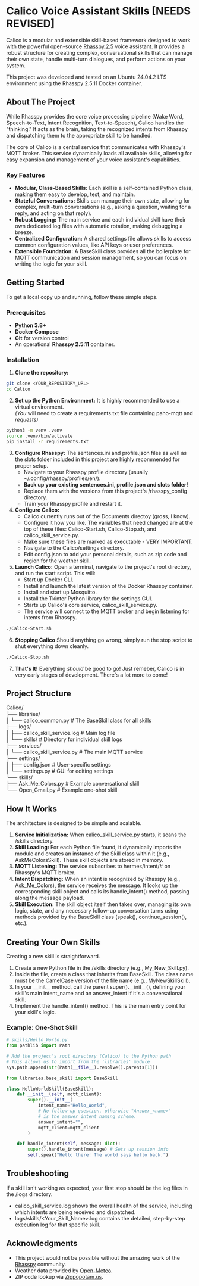 # **Calico Voice Assistant Skills [NEEDS REVISED]**

Calico is a modular and extensible skill-based framework designed to work with the powerful open-source [Rhasspy 2.5](https://rhasspy.readthedocs.io/en/latest/) voice assistant. It provides a robust structure for creating complex, conversational skills that can manage their own state, handle multi-turn dialogues, and perform actions on your system.

This project was developed and tested on an Ubuntu 24.04.2 LTS environment using the Rhasspy 2.5.11 Docker container.

## **About The Project**

While Rhasspy provides the core voice processing pipeline (Wake Word, Speech-to-Text, Intent Recognition, Text-to-Speech), Calico handles the "thinking." It acts as the brain, taking the recognized intents from Rhasspy and dispatching them to the appropriate skill to be handled.

The core of Calico is a central service that communicates with Rhasspy's MQTT broker. This service dynamically loads all available skills, allowing for easy expansion and management of your voice assistant's capabilities.

### **Key Features**

* **Modular, Class-Based Skills:** Each skill is a self-contained Python class, making them easy to develop, test, and maintain.  
* **Stateful Conversations:** Skills can manage their own state, allowing for complex, multi-turn conversations (e.g., asking a question, waiting for a reply, and acting on that reply).  
* **Robust Logging:** The main service and each individual skill have their own dedicated log files with automatic rotation, making debugging a breeze.  
* **Centralized Configuration:** A shared settings file allows skills to access common configuration values, like API keys or user preferences.  
* **Extensible Foundation:** A BaseSkill class provides all the boilerplate for MQTT communication and session management, so you can focus on writing the logic for your skill.

## **Getting Started**

To get a local copy up and running, follow these simple steps.

### **Prerequisites**

* **Python 3.8+**  
* **Docker Compose**  
* **Git** for version control  
* An operational **Rhasspy 2.5.11** container.

### **Installation**

1. **Clone the repository:**  
```bash
git clone <YOUR_REPOSITORY_URL>  
cd Calico
```
2. **Set up the Python Environment:** It is highly recommended to use a virtual environment.  
   *(You* will need to create a requirements.txt file containing paho-mqtt and *requests)*  
```bash
python3 -m venv .venv  
source .venv/bin/activate  
pip install -r requirements.txt
```
3. **Configure Rhasspy:** The sentences.ini and profile.json files as well as the slots folder included in this project are highly recommended for proper setup.  
   * Navigate to your Rhasspy profile directory (usually \~/.config/rhasspy/profiles/en/).
   * **Back up your existing sentences.ini, profile.json and slots folder\!**  
   * Replace them with the versions from this project's /rhasspy\_config directory.  
   * Train your Rhasspy profile and restart it.  
4. **Configure Calico:**
   * Calico currently runs out of the Documents directoy (gross, I know).   
   * Configure it how you like. The variables that need changed are at the top of these files: Calico-Start.sh, Calico-Stop.sh, and calico_skill_service.py.   
   * Make sure these files are marked as executable - VERY IMPORTANT.
   * Navigate to the Calico/settings directory.   
   * Edit config.json to add your personal details, such as zip code and region for the weather skill.  
5. **Launch Calico:** Open a terminal, navigate to the project's root directory, and run the start script. This will:  
   * Start up Docker CLI.  
   * Install and launch the latest version of the Docker Rhasspy container.  
   * Install and start up Mosquitto.  
   * Install the Tkinter Python library for the settings GUI.  
   * Starts up Calico's core service, calico_skill_service.py.  
   * The service will connect to the MQTT broker and begin listening for intents from Rhasspy.  
```bash
./Calico-Start.sh
```
6. **Stopping Calico** Should anything go wrong, simply run the stop script to shut everything down cleanly.  
```bash
./Calico-Stop.sh  
```
7. **That's It!** Everything *should* be good to go! Just remeber, Calico is in very early stages of development. There's a lot more to come!

## **Project Structure**

Calico/  
├── libraries/  
│   └── calico\_common.py      \# The BaseSkill class for all skills  
├── logs/  
│   ├── calico\_skill\_service.log \# Main log file  
│   └── skills/                  \# Directory for individual skill logs  
├── services/  
│   └── calico\_skill\_service.py \# The main MQTT service  
├── settings/  
│   ├── config.json              \# User-specific settings  
│   └── settings.py              \# GUI for editing settings  
└── skills/  
    ├── Ask\_Me\_Colors.py         \# Example conversational skill  
    └── Open\_Gmail.py            \# Example one-shot skill

## **How It Works**

The architecture is designed to be simple and scalable.

1. **Service Initialization:** When calico\_skill\_service.py starts, it scans the /skills directory.  
2. **Skill Loading:** For each Python file found, it dynamically imports the module and creates an instance of the Skill class within it (e.g., AskMeColorsSkill). These skill objects are stored in memory.  
3. **MQTT Listening:** The service subscribes to hermes/intent/\# on Rhasspy's MQTT broker.  
4. **Intent Dispatching:** When an intent is recognized by Rhasspy (e.g., Ask\_Me\_Colors), the service receives the message. It looks up the corresponding skill object and calls its handle\_intent() method, passing along the message payload.  
5. **Skill Execution:** The skill object itself then takes over, managing its own logic, state, and any necessary follow-up conversation turns using methods provided by the BaseSkill class (speak(), continue\_session(), etc.).

## **Creating Your Own Skills**

Creating a new skill is straightforward.

1. Create a new Python file in the /skills directory (e.g., My\_New\_Skill.py).  
2. Inside the file, create a class that inherits from BaseSkill. The class name must be the CamelCase version of the file name (e.g., MyNewSkillSkill).  
3. In your \_\_init\_\_ method, call the parent super().\_\_init\_\_(), defining your skill's main intent\_name and an answer\_intent if it's a conversational skill.  
4. Implement the handle\_intent() method. This is the main entry point for your skill's logic.

### **Example: One-Shot Skill**

```python
# skills/Hello_World.py  
from pathlib import Path

# Add the project's root directory (Calico) to the Python path
# This allows us to import from the 'libraries' module
sys.path.append(str(Path(__file__).resolve().parents[1]))

from libraries.base_skill import BaseSkill

class HelloWorldSkill(BaseSkill):  
    def __init__(self, mqtt_client):  
        super().__init__(  
            intent_name="Hello_World",  
            # No follow-up question, otherwise "Answer_<name>"
            # is the amswer intent naming scheme.
            answer_intent="",  
            mqtt_client=mqtt_client  
        )

    def handle_intent(self, message: dict):  
        super().handle_intent(message) # Sets up session info  
        self.speak("Hello there! The world says hello back.")
```

## **Troubleshooting**

If a skill isn't working as expected, your first stop should be the log files in the /logs directory.

* calico\_skill\_service.log shows the overall health of the service, including which intents are being received and dispatched.  
* logs/skills/\<Your\_Skill\_Name\>.log contains the detailed, step-by-step execution log for that specific skill.

## **Acknowledgments**

* This project would not be possible without the amazing work of the [Rhasspy](https://rhasspy.readthedocs.io/en/latest/) community.  
* Weather data provided by [Open-Meteo](https://open-meteo.com/).  
* ZIP code lookup via [Zippopotam.us](http://www.zippopotam.us/).
